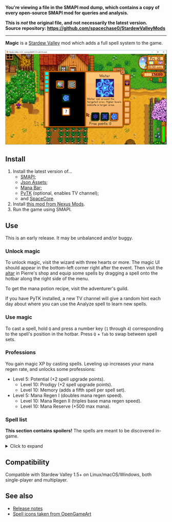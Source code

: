 **You're viewing a file in the SMAPI mod dump, which contains a copy of every open-source SMAPI mod
for queries and analysis.**

**This is _not_ the original file, and not necessarily the latest version.**  
**Source repository: https://github.com/spacechase0/StardewValleyMods**

----

**Magic** is a [Stardew Valley](http://stardewvalley.net/) mod which adds a full spell system to
the game.

![](screenshot-menu.png)

## Install
1. Install the latest version of...
   * [SMAPI](https://smapi.io);
   * [Json Assets](https://www.nexusmods.com/stardewvalley/mods/1720);
   * [Mana Bar](https://www.nexusmods.com/stardewvalley/mods/7831);
   * [PyTK](https://www.nexusmods.com/stardewvalley/mods/1726) (optional, enables TV channel);
   * and [SpaceCore](https://www.nexusmods.com/stardewvalley/mods/1348).
2. Install [this mod from Nexus Mods](http://www.nexusmods.com/stardewvalley/mods/2007).
3. Run the game using SMAPI.

## Use
This is an early release. It may be unbalanced and/or buggy.

### Unlock magic
To unlock magic, visit the wizard with three hearts or more. The magic UI should appear in the
bottom-left corner right after the event. Then visit the [altar](screenshot-altar.png) in Pierre's
shop and equip some spells by dragging a spell onto the hotbar along the right side of the menu.

To get the mana potion recipe, visit the adventurer's guild.

If you have PyTK installed, a new TV channel will give a random hint each day about where you can
use the Analyze spell to learn new spells.

### Use magic
To cast a spell, hold `Q` and press a number key (`1` through `4`) corresponding to the spell's
position in the hotbar. Press `Q` + `Tab` to swap between spell sets.

### Professions
You gain magic XP by casting spells. Leveling up increases your mana regen rate, and unlocks some
professions:

* Level 5: Potential (+2 spell upgrade points).
  * Level 10: Prodigy (+2 spell upgrade points).
  * Level 10: Memory (adds a fifth spell per spell set).
* Level 5: Mana Regen I (doubles mana regen speed).
  * Level 10: Mana Regen II (triples base mana regen speed).
  * Level 10: Mana Reserve (+500 max mana).

### Spell list
**This section contains spoilers!** The spells are meant to be discovered in-game.

<details>
<summary>Click to expand</summary>
<table>
<tr>
  <th>school</th>
  <th>spell</th>
  <th>unlock condition</th>
  <th>effects</th>
</tr>

<tr>
  <td rowspan="5">Arcane</td>
  <td><strong>Analyze</strong></td>
  <td>Unlocked when you learn magic.</td>
  <td>Cast in different contexts to learn new spells.</td>
</tr>

<tr>
  <td><strong>Disenchant</strong></td>
  <td>Unlocked when you learn magic.</td>
  <td>Lower the quality of an item, and regain an amount of money equivalent to the difference is sell price.</td>
</tr>

<tr>
  <td><strong>Enchant</strong></td>
  <td>Unlocked when you learn magic.</td>
  <td>Raise the quality of an item by sacrificing money. The price is equivalent to the difference is sell price.</td>
</tr>

<tr>
  <td><strong>Magic Missile</strong></td>
  <td>Unlocked when you learn magic.</td>
  <td>Fire a somewhat weak but seeking projectile at your enemies.</td>
</tr>

<tr>
  <td><strong>Rewind</strong></td>
  <td>Unlock every other spell (in every school).</td>
  <td>Move the clock time back two hours by sacrificing a gold bar.</td>
</tr>

<tr>
  <td rowspan="4">Eldritch</td>
  <td><strong>Blood Mana</strong></td>
  <td>Cast analyze on mine level 100 water.</td>
  <td>Regain mana by sacrifice your life points.</td>
</tr>

<tr>
  <td><strong>Luck Steal</strong></td>
  <td>Cast analyze on the <a href="https://stardewvalleywiki.com/Witch%27s_Hut">Dark Shrine of Selfishness</a>.</td>
  <td>Increase your daily luck to the maximum by sacrificing the happiness of a loved one.</td>
</tr>

<tr>
  <td><strong>Meteor</strong></td>
  <td>Cast analyze on a meteorite.</td>
  <td>Drop a meteor on your enemies.</td>
</tr>

<tr>
  <td><strong>Spirit</strong></td>
  <td>Unlock every other eldritch spell.</td>
  <td>Summon a lost spirit to fight for you.</td>
</tr>

<tr>
  <td rowspan="4">Elemental</td>
  <td><strong>Descend</strong></td>
  <td>Cast analyze on a mine ladder.</td>
  <td>Descend in the mines. Higher levels increases the floors passed with no extra mana cost.</td>
</tr>

<tr>
  <td><strong>Fireball</strong></td>
  <td>Cast analyze on a fire quartz.</td>
  <td>Shoot a devasting ball of fire at your enemies. Higher levels improve damage and speed.</td>
</tr>

<tr>
  <td><strong>Frostbolt</strong></td>
  <td>Cast analyze on a frost pip.</td>
  <td>Shoot a piercing bolt of ice at your enemies. Higher levels improve damage and speed.</td>
</tr>

<tr>
  <td><strong>Teleport</strong></td>
  <td>Unlock every other elemental spell.</td>
  <td>While outside, teleport to any outdoors location by sacrificing a Travel Core.</td>
</tr>

<tr>
  <td rowspan="4">Life</td>
  <td><strong>Buff</strong></td>
  <td>Unlock every other life spell.</td>
  <td>Increase every player attribute. Higher levels increase duration.</td>
</tr>

<tr>
  <td><strong>Evac</strong></td>
  <td>Cast analyze on boots.</td>
  <td>Teleport to where you entered the area.</td>
</tr>

<tr>
  <td><strong>Haste</strong></td>
  <td>Cast analyze on coffee.</td>
  <td>Increase your move speed. Higher levels make you move faster and longer.</td>
</tr>

<tr>
  <td><strong>Heal</strong></td>
  <td>Cast analyze on a life elixir.</td>
  <td>Regain health at the cost of mana. Higher levels heal more at a better cost ratio.</td>
</tr>

<tr>
  <td rowspan="4">Nature</td>
  <td><strong>Lantern</strong></td>
  <td>Cast analyze on a light source.</td>
  <td>Summon a light to follow you. Higher levels create more light.</td>
</tr>

<tr>
  <td><strong>Photosynthesis</strong></td>
  <td>Unlock every other nature spell.</td>
  <td>Grow all plants in your farming areas by one stage, sacrificing a prismatic shard.</td>
</tr>

<tr>
  <td><strong>Shockwave</strong></td>
  <td>Cast analyze on an earth crystal.</td>
  <td>Jump into the air and slam down, sending out a shockwave. Higher levels are larger and fiercer.</td>
</tr>

<tr>
  <td><strong>Tendrils</strong></td>
  <td>Cast analyze on a crop.</td>
  <td>Summon tendrils to stop a foe in their path.</td>
</tr>

<tr>
  <td rowspan="4">Toil</td>
  <td><strong>Blink</strong></td>
  <td>Unlock every other toil spell.</td>
  <td>Teleport to the targeted area.</td>
</tr>

<tr>
  <td><strong>Clear Debris</strong></td>
  <td>Cast analyze on an axe or pickaxe.</td>
  <td>Clear debris around the targeted area. Higher levels clear larger debris types.</td>
</tr>

<tr>
  <td><strong>Till</strong></td>
  <td>Cast analyze on a hoe.</td>
  <td>Till soil around the targeted area. Higher levels till larger areas.</td>
</tr>

<tr>
  <td><strong>Water</strong></td>
  <td>Cast analyze on a watering can.</td>
  <td>Water soil around the targeted area. Higher levels water larger areas.</td>
</tr>
</table>
</details>

## Compatibility
Compatible with Stardew Valley 1.5+ on Linux/macOS/Windows, both single-player and multiplayer.

## See also
* [Release notes](release-notes.md)
* [Spell icons taken from OpenGameArt](https://opengameart.org/content/painterly-spell-icons-part-1)
